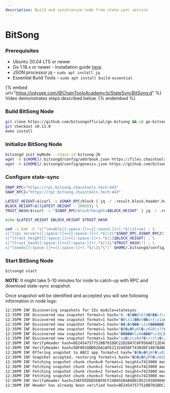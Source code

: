 ```yaml
---
description: Build and synchronize node from state-sync service
---
```


# BitSong

### Prerequisites

* Ubuntu 20.04 LTS or newer
* Go 1.18.x or newer - Installation guide [here](../../../../home/guides/installation-guides/install-golang.md).
* JSON processor jq - `sudo apt install jq`
* Essential Build Tools - `sudo apt install build-essential`

{% embed url="https://odysee.com/@ChainToolsAcademy:b/StateSyncBitSong:d" %}
Video demonstrates steps described below.
{% endembed %}

### Build BitSong Node

```bash
git clone https://github.com/bitsongofficial/go-bitsong && cd go-bitsong
git checkout v0.11.0
make install
```

### Initialize BitSong Node

```bash
bitsongd init myNode --chain-id bitsong-2b
wget -O ${HOME}/.bitsongd/config/addrbook.json https://files.chaintools.tech/chains/bitsong/addrbook.json
wget -O ${HOME}/.bitsongd/config/genesis.json https://github.com/bitsongofficial/networks/raw/master/bitsong-2b/genesis.json
```

### Configure state-sync

```bash
SNAP_RPC="https://rpc.bitsong.chaintools.tech:443"
SNAP_RPC2="https://rpc.bitsong.chaintools.tech:443"

LATEST_HEIGHT=$(curl -s $SNAP_RPC/block | jq -r .result.block.header.height); \
BLOCK_HEIGHT=$((LATEST_HEIGHT - 2000)); \
TRUST_HASH=$(curl -s "$SNAP_RPC/block?height=$BLOCK_HEIGHT" | jq -r .result.block_id.hash)

echo $LATEST_HEIGHT $BLOCK_HEIGHT $TRUST_HASH

sed -i.bak -E "s|^(enable[[:space:]]+=[[:space:]]+).*$|\1true| ; \
s|^(rpc_servers[[:space:]]+=[[:space:]]+).*$|\1\"$SNAP_RPC,$SNAP_RPC2\"| ; \
s|^(trust_height[[:space:]]+=[[:space:]]+).*$|\1$BLOCK_HEIGHT| ; \
s|^(trust_hash[[:space:]]+=[[:space:]]+).*$|\1\"$TRUST_HASH\"| ; \
s|^(seeds[[:space:]]+=[[:space:]]+).*$|\1\"\"|" $HOME/.bitsongd/config/config.toml
```

### Start BitSong Node

```
bitsongd start
```



**NOTE:** It might take 5-10 minutes for node to catch-up with RPC and download state-sync snapshot.&#x20;

Once snapshot will be identified and accepted you will see following information in node logs:

```bash
12:35PM INF Discovering snapshots for 15s module=statesync
12:35PM INF Discovered new snapshot format=1 hash="W.:�5��D\blW�X��cJ\x01�l�p��t�S��\t�6" height=7422600 module=statesync
12:35PM INF Discovered new snapshot format=1 hash="�N\x11��et��z>{\x1a�B��e�)��iF$���C�^�" height=7422000 module=statesync
12:35PM INF Discovered new snapshot format=1 hash="��յ�S���~\x18������t��\x12=\v!�������k" height=7420500 module=statesync
12:35PM INF Discovered new snapshot format=1 hash="�O�y�RշKF�\x02D\x7f��I\x04\x18���\x12jR�o�\u038bQB" height=7423000 module=statesync
12:35PM INF Discovered new snapshot format=1 hash="�����®\x0e���P\x1b𤶠�:y�'C;�U�Ջ#�s" height=7422500 module=statesync
12:35PM INF Discovered new snapshot format=1 hash="xq�\n\x0ef�\r\tlz�\x1f��\x1b�X㼋�\x06�\x00w�@h\x17J�" height=7420000 module=statesync
12:36PM INF VerifyHeader hash=0E24547577528B701DDC22D28A7C6F956A8712E48D0D74BD20D692FB4E83F375 height=7423001 module=light
12:36PM INF VerifyHeader hash=5DF0018BDD2DA1AFE21324850F743B3DF1407B4BD8ABA6E7AE4B29F0D2730514 height=7423002 module=light
12:36PM INF Offering snapshot to ABCI app format=1 hash="�O�y�RշKF�\x02D\x7f��I\x04\x18���\x12jR�o�\u038bQB" height=7423000 module=statesync
12:36PM INF Snapshot accepted, restoring format=1 hash="�O�y�RշKF�\x02D\x7f��I\x04\x18���\x12jR�o�\u038bQB" height=7423000 module=statesync
12:36PM INF Fetching snapshot chunk chunk=0 format=1 height=7423000 module=statesync total=20
12:36PM INF Fetching snapshot chunk chunk=1 format=1 height=7423000 module=statesync total=20
12:36PM INF Fetching snapshot chunk chunk=2 format=1 height=7423000 module=statesync total=20
12:36PM INF Fetching snapshot chunk chunk=3 format=1 height=7423000 module=statesync total=20
12:36PM INF VerifyHeader hash=336FD5DED5EBF0CF24DA5584A08EC052193409890AA6EC8DCC31060A402B3A0E height=7423000 module=light
12:36PM INF Header has already been verified hash=0E24547577528B701DDC22D28A7C6F956A8712E48D0D74BD20D692FB4E83F375 height=7423001 module=light
```
